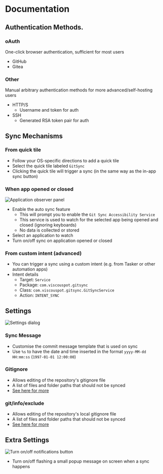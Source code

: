 
# Documentation


## Authentication Methods.
### oAuth
One-click browser authentication, sufficient for most users
 - GitHub
 - Gitea
### Other
Manual arbitrary authentication methods for more advanced/self-hosting users
 - HTTP/S
     - Username and token for auth
 - SSH
     - Generated RSA token pair for auth

## Sync Mechanisms

### From quick tile

- Follow your OS-specific directions to add a quick tile
- Select the quick tile labeled `GitSync`
- Clicking the quick tile will trigger a sync (in the same way as the in-app sync button)

### When app opened or closed
![Application observer panel](https://github.com/user-attachments/assets/0943be2b-7e12-48f3-b362-366c8715b778)
- Enable the auto sync feature
    - This will prompt you to enable the `Git Sync Accessibility Service`
    - This service is used to watch for the selected app being opened and closed (ignoring keyboards)
    - No data is collected or stored
- Select an application to watch
- Turn on/off sync on application opened or closed


### From custom intent (advanced)

- You can trigger a sync using a custom intent (e.g. from Tasker or other automation apps)
- Intent details
    - Target: `Service`
    - Package: `com.viscouspot.gitsync`
    - Class: `com.viscouspot.gitsync.GitSyncService`
    - Action: `INTENT_SYNC`

## Settings
![Settings dialog](https://github.com/user-attachments/assets/2c9cf282-335f-42cd-9bc3-aec5d5398ffa)

### Sync Message
- Customise the commit message template that is used on sync
- Use `%s` to have the date and time inserted in the format `yyyy-MM-dd HH:mm:ss` (`1997-01-01 12:00:00`)

### Gitignore
- Allows editing of the repository's gitignore file
- A list of files and folder paths that should not be synced
- [See here for more](https://git-scm.com/docs/gitignore)

### git/info/exclude
- Allows editing of the repository's local gitignore file
- A list of files and folder paths that should not be synced
- [See here for more](https://docs.github.com/en/get-started/getting-started-with-git/ignoring-files#excluding-local-files-without-creating-a-gitignore-file)

## Extra Settings

![Turn on/off notifications button](https://github.com/user-attachments/assets/f88c8db1-4ca7-4ded-a53d-acc37268725c)
- Turn on/off flashing a small popup message on screen when a sync happens
